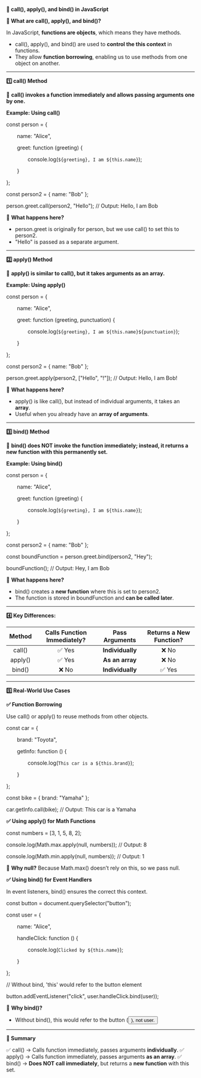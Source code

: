 ﻿**🚀 call(), apply(), and bind() in JavaScript**

**📌 What are call(), apply(), and bind()?**

In JavaScript, **functions are objects**, which means they have methods.

- call(), apply(), and bind() are used to **control the this context** in functions.
- They allow **function borrowing**, enabling us to use methods from one object on another.
-----
**1️⃣ call() Method**

📌 **call() invokes a function immediately and allows passing arguments one by one.**

**Example: Using call()**

const person = {

`    `name: "Alice",

`    `greet: function (greeting) {

`        `console.log(`${greeting}, I am ${this.name}`);

`    `}

};

const person2 = { name: "Bob" };

person.greet.call(person2, "Hello"); // Output: Hello, I am Bob

🔹 **What happens here?**

- person.greet is originally for person, but we use call() to set this to person2.
- "Hello" is passed as a separate argument.
-----
**2️⃣ apply() Method**

📌 **apply() is similar to call(), but it takes arguments as an array.**

**Example: Using apply()**

const person = {

`    `name: "Alice",

`    `greet: function (greeting, punctuation) {

`        `console.log(`${greeting}, I am ${this.name}${punctuation}`);

`    `}

};

const person2 = { name: "Bob" };

person.greet.apply(person2, ["Hello", "!"]); // Output: Hello, I am Bob!

🔹 **What happens here?**

- apply() is like call(), but instead of individual arguments, it takes an **array**.
- Useful when you already have an **array of arguments**.
-----
**3️⃣ bind() Method**

📌 **bind() does NOT invoke the function immediately; instead, it returns a new function with this permanently set.**

**Example: Using bind()**

const person = {

`    `name: "Alice",

`    `greet: function (greeting) {

`        `console.log(`${greeting}, I am ${this.name}`);

`    `}

};

const person2 = { name: "Bob" };

const boundFunction = person.greet.bind(person2, "Hey");

boundFunction(); // Output: Hey, I am Bob

🔹 **What happens here?**

- bind() creates a **new function** where this is set to person2.
- The function is stored in boundFunction and **can be called later**.
-----
**4️⃣ Key Differences:**

|**Method**|**Calls Function Immediately?**|**Pass Arguments**|**Returns a New Function?**|
| :-: | :-: | :-: | :-: |
|call()|✅ Yes|**Individually**|❌ No|
|apply()|✅ Yes|**As an array**|❌ No|
|bind()|❌ No|**Individually**|✅ Yes|

-----
**5️⃣ Real-World Use Cases**

**✅ Function Borrowing**

Use call() or apply() to reuse methods from other objects.

const car = {

`    `brand: "Toyota",

`    `getInfo: function () {

`        `console.log(`This car is a ${this.brand}`);

`    `}

};

const bike = { brand: "Yamaha" };

car.getInfo.call(bike); // Output: This car is a Yamaha

**✅ Using apply() for Math Functions**

const numbers = [3, 1, 5, 8, 2];

console.log(Math.max.apply(null, numbers)); // Output: 8

console.log(Math.min.apply(null, numbers)); // Output: 1

🔹 **Why null?** Because Math.max() doesn’t rely on this, so we pass null.

**✅ Using bind() for Event Handlers**

In event listeners, bind() ensures the correct this context.

const button = document.querySelector("button");

const user = {

`    `name: "Alice",

`    `handleClick: function () {

`        `console.log(`Clicked by ${this.name}`);

`    `}

};

// Without bind, 'this' would refer to the button element

button.addEventListener("click", user.handleClick.bind(user));

🔹 **Why bind()?**

- Without bind(), this would refer to the button (<button>), not user.
-----
**🚀 Summary**

✅ call() → Calls function immediately, passes arguments **individually**.
✅ apply() → Calls function immediately, passes arguments **as an array**.
✅ bind() → **Does NOT call immediately**, but returns a **new function** with this set.


